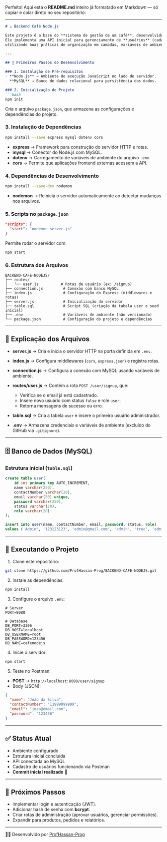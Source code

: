 Perfeito! Aqui está o **README.md** inteiro já formatado em Markdown — só copiar e colar direto no seu repositório:

---

````markdown
# ☕ Backend Café Node.js

Este projeto é a base do **sistema de gestão de um café**, desenvolvido em **Node.js + Express + MySQL**.  
Ele implementa uma API inicial para gerenciamento de **usuários** (cadastro com verificação de email único),  
utilizando boas práticas de organização em camadas, variáveis de ambiente e controle de dependências.

---

## 📌 Primeiros Passos do Desenvolvimento

### 1. Instalação de Pré-requisitos
- **Node.js** → Ambiente de execução JavaScript no lado do servidor.
- **MySQL** → Banco de dados relacional para persistência dos dados.

### 2. Inicialização do Projeto
```bash
npm init
````

Cria o arquivo `package.json`, que armazena as configurações e dependências do projeto.

### 3. Instalação de Dependências

```bash
npm install --save express mysql dotenv cors
```

* **express** → Framework para construção do servidor HTTP e rotas.
* **mysql** → Conector do Node.js com MySQL.
* **dotenv** → Carregamento de variáveis de ambiente do arquivo `.env`.
* **cors** → Permite que aplicações frontend externas acessem a API.

### 4. Dependências de Desenvolvimento

```bash
npm install --save-dev nodemon
```

* **nodemon** → Reinicia o servidor automaticamente ao detectar mudanças nos arquivos.

### 5. Scripts no `package.json`

```json
"scripts": {
  "start": "nodemon server.js"
}
```

Permite rodar o servidor com:

```bash
npm start
```

### 6. Estrutura dos Arquivos

```
BACKEND-CAFE-NODEJS/
├── routes/
│   └── user.js          # Rotas de usuário (ex: /signup)
├── connection.js         # Conexão com banco MySQL
├── index.js              # Configuração do Express (middlewares e rotas)
├── server.js             # Inicialização do servidor
├── table.sql             # Script SQL (criação da tabela user e seed inicial)
├── .env                  # Variáveis de ambiente (não versionado)
└── package.json          # Configuração do projeto e dependências
```

---

## 📂 Explicação dos Arquivos

* **server.js** → Cria e inicia o servidor HTTP na porta definida em `.env`.
* **index.js** → Configura middlewares (`cors`, `express.json`) e registra rotas.
* **connection.js** → Configura a conexão com MySQL usando variáveis de ambiente.
* **routes/user.js** → Contém a rota `POST /user/signup`, que:

  * Verifica se o email já está cadastrado.
  * Insere novo usuário com status `false` e role `user`.
  * Retorna mensagens de sucesso ou erro.
* **table.sql** → Cria a tabela `user` e insere o primeiro usuário administrador.
* **.env** → Armazena credenciais e variáveis de ambiente (excluído do GitHub via `.gitignore`).

---

## 🗄️ Banco de Dados (MySQL)

### Estrutura inicial (`table.sql`)

```sql
create table user(
    id int primary key AUTO_INCREMENT,
    name varchar(250),
    contactNumber varchar(20),
    email varchar(50) unique,
    password varchar(250),
    status varchar(20),
    role varchar(20)
);

insert into user(name, contactNumber, email, password, status, role)
values ('Admin', '123123123', 'admin@gmail.com', 'admin', 'true', 'admin');
```

---

## 🚀 Executando o Projeto

1. Clone este repositório:

```bash
git clone https://github.com/ProfHassan-Prog/BACKEND-CAFE-NODEJS.git
```

2. Instale as dependências:

```bash
npm install
```

3. Configure o arquivo `.env`:

```env
# Server
PORT=8080

# Database
DB_PORT=3306
DB_HOST=localhost
DB_USERNAME=root
DB_PASSWORD=123456
DB_NAME=cafenodejs
```

4. Inicie o servidor:

```bash
npm start
```

5. Teste no Postman:

* **POST** → `http://localhost:8080/user/signup`
* Body (JSON):

```json
{
  "name": "João da Silva",
  "contactNumber": "11999999999",
  "email": "joao@email.com",
  "password": "123456"
}
```

---

## ✅ Status Atual

* Ambiente configurado
* Estrutura inicial concluída
* API conectada ao MySQL
* Cadastro de usuários funcionando via Postman
* **Commit inicial realizado** 🎉

---

## 📌 Próximos Passos

* Implementar login e autenticação (JWT).
* Adicionar hash de senha com **bcrypt**.
* Criar rotas de administração (aprovar usuários, gerenciar permissões).
* Expandir para produtos, pedidos e relatórios.

---

👨‍💻 Desenvolvido por [ProfHassan-Prog](https://github.com/ProfHassan-Prog)

```
